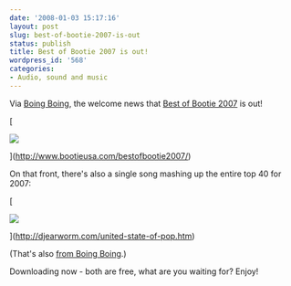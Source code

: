 ```yaml
---
date: '2008-01-03 15:17:16'
layout: post
slug: best-of-bootie-2007-is-out
status: publish
title: Best of Bootie 2007 is out!
wordpress_id: '568'
categories:
- Audio, sound and music
---
```


Via [Boing Boing](http://www.boingboing.net/2008/01/01/best-of-bootie-2007.html), the welcome news that [Best of Bootie 2007](http://www.bootieusa.com/bestofbootie2007/) is out!

[


![](http://www.phfactor.net/wp-pics/BestOfBootie2007_CD.jpg)



](http://www.bootieusa.com/bestofbootie2007/)

On that front, there's also a single song mashing up the entire top 40 for 2007:

[


![](http://www.phfactor.net/wp-pics/top25masup-wp.jpg)



](http://djearworm.com/united-state-of-pop.htm)

(That's also [from Boing Boing](http://www.boingboing.net/2008/01/02/mashup-of-all-25-top.html).)

Downloading now - both are free, what are you waiting for? Enjoy!
